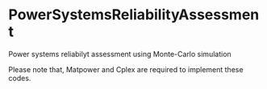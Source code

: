 # PowerSystemsReliabilityAssessment
Power systems reliabilyt assessment using Monte-Carlo simulation

Please note that, Matpower and Cplex are required to implement these codes.
